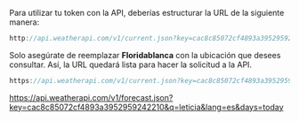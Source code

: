Para utilizar tu token con la API, deberías estructurar la URL de la siguiente manera:

```js
http://api.weatherapi.com/v1/current.json?key=cac8c85072cf4893a3952959242210&q=Floridablanca
```

Solo asegúrate de reemplazar **Floridablanca** con la ubicación que desees consultar. Así, la URL quedará lista para hacer la solicitud a la API.



```js
https://api.weatherapi.com/v1/current.json?key=cac8c85072cf4893a3952959242210&q=bucaramanga&lang=es
```

https://api.weatherapi.com/v1/forecast.json?key=cac8c85072cf4893a3952959242210&q=leticia&lang=es&days=today